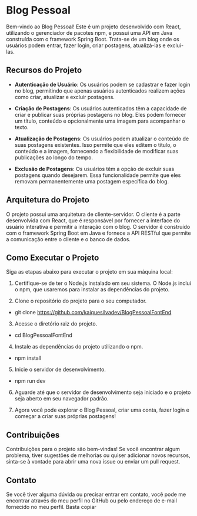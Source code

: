 # Blog Pessoal

Bem-vindo ao Blog Pessoal! Este é um projeto desenvolvido com React, utilizando o gerenciador de pacotes npm, e possui uma API em Java construída com o framework Spring Boot. Trata-se de um blog onde os usuários podem entrar, fazer login, criar postagens, atualizá-las e excluí-las.

## Recursos do Projeto

- **Autenticação de Usuário**: Os usuários podem se cadastrar e fazer login no blog, permitindo que apenas usuários autenticados realizem ações como criar, atualizar e excluir postagens.

- **Criação de Postagens**: Os usuários autenticados têm a capacidade de criar e publicar suas próprias postagens no blog. Eles podem fornecer um título, conteúdo e opcionalmente uma imagem para acompanhar o texto.

- **Atualização de Postagens**: Os usuários podem atualizar o conteúdo de suas postagens existentes. Isso permite que eles editem o título, o conteúdo e a imagem, fornecendo a flexibilidade de modificar suas publicações ao longo do tempo.

- **Exclusão de Postagens**: Os usuários têm a opção de excluir suas postagens quando desejarem. Essa funcionalidade permite que eles removam permanentemente uma postagem específica do blog.

## Arquitetura do Projeto

O projeto possui uma arquitetura de cliente-servidor. O cliente é a parte desenvolvida com React, que é responsável por fornecer a interface do usuário interativa e permitir a interação com o blog. O servidor é construído com o framework Spring Boot em Java e fornece a API RESTful que permite a comunicação entre o cliente e o banco de dados.

## Como Executar o Projeto

Siga as etapas abaixo para executar o projeto em sua máquina local:

1. Certifique-se de ter o Node.js instalado em seu sistema. O Node.js inclui o npm, que usaremos para instalar as dependências do projeto.

2. Clone o repositório do projeto para o seu computador.

- git clone https://github.com/kaiquesilvadev/BlogPessoalFontEnd

3. Acesse o diretório raiz do projeto.

- cd BlogPessoalFontEnd

4. Instale as dependências do projeto utilizando o npm.

- npm install


5. Inicie o servidor de desenvolvimento.

- npm run dev


6. Aguarde até que o servidor de desenvolvimento seja iniciado e o projeto seja aberto em seu navegador padrão.

7. Agora você pode explorar o Blog Pessoal, criar uma conta, fazer login e começar a criar suas próprias postagens!

## Contribuições

Contribuições para o projeto são bem-vindas! Se você encontrar algum problema, tiver sugestões de melhorias ou quiser adicionar novos recursos, sinta-se à vontade para abrir uma nova issue ou enviar um pull request.

## Contato

Se você tiver alguma dúvida ou precisar entrar em contato, você pode me encontrar através do meu perfil no GitHub ou pelo endereço de e-mail fornecido no meu perfil.
Basta copiar
